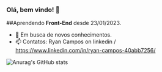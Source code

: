 ### Olá, bem vindo! 👋

##Aprendendo **Front-End** desde 23/01/2023.

- 🌱 Em busca de novos conhecimentos.
- 📫 Contatos: Ryan Campos on linkedin / https://www.linkedin.com/in/ryan-campos-40abb7256/

<!--

-->
![Anurag's GitHub stats](https://github-readme-stats.vercel.app/api?username=htxe&show_icons=true&theme=tokyonight)
